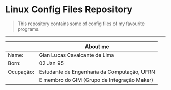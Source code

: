 # Linux Config Files Repository
> This repository contains some of config files of my favourite programs.

- - -

|  | About me						 |
|---		|---											|
| Name: 	| Gian Lucas Cavalcante de Lima					|
| Born: 	| 02 Jan 95 							|
| Ocupação:	| Estudante de Engenharia da Computação, UFRN 	|
|			|E membro do GIM (Grupo de Integração Maker) 	|
